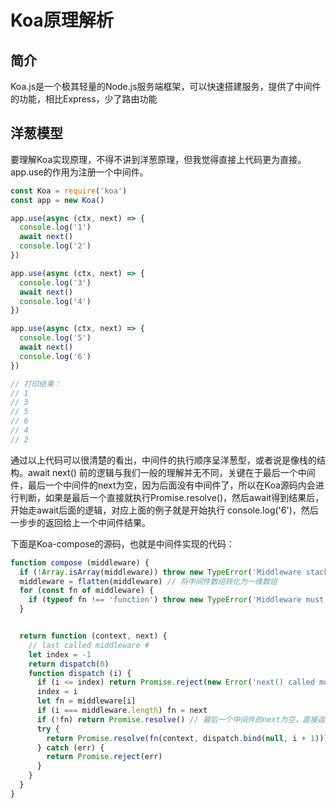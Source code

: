 # Koa原理解析

## 简介

Koa.js是一个极其轻量的Node.js服务端框架，可以快速搭建服务，提供了中间件的功能，相比Express，少了路由功能

## 洋葱模型

要理解Koa实现原理，不得不讲到洋葱原理，但我觉得直接上代码更为直接。app.use的作用为注册一个中间件。

```js
const Koa = require('koa')
const app = new Koa()

app.use(async (ctx, next) => {
  console.log('1')
  await next()
  console.log('2')
})

app.use(async (ctx, next) => {
  console.log('3')
  await next()
  console.log('4')
})

app.use(async (ctx, next) => {
  console.log('5')
  await next()
  console.log('6')
})

// 打印结果：
// 1
// 3
// 5
// 6
// 4
// 2
```

通过以上代码可以很清楚的看出，中间件的执行顺序呈洋葱型，或者说是像栈的结构。await next() 前的逻辑与我们一般的理解并无不同，关键在于最后一个中间件，最后一个中间件的next为空，因为后面没有中间件了，所以在Koa源码内会进行判断，如果是最后一个直接就执行Promise.resolve()，然后await得到结果后，开始走await后面的逻辑，对应上面的例子就是开始执行 console.log('6')，然后一步步的返回给上一个中间件结果。

下面是Koa-compose的源码，也就是中间件实现的代码：

```js
function compose (middleware) {
  if (!Array.isArray(middleware)) throw new TypeError('Middleware stack must be an array!')
  middleware = flatten(middleware) // 将中间件数组转化为一维数组
  for (const fn of middleware) {
    if (typeof fn !== 'function') throw new TypeError('Middleware must be composed of functions!')
  }


  return function (context, next) {
    // last called middleware #
    let index = -1
    return dispatch(0)
    function dispatch (i) {
      if (i <= index) return Promise.reject(new Error('next() called multiple times'))
      index = i
      let fn = middleware[i]
      if (i === middleware.length) fn = next
      if (!fn) return Promise.resolve() // 最后一个中间件的next为空，直接返回
      try {
        return Promise.resolve(fn(context, dispatch.bind(null, i + 1)));
      } catch (err) {
        return Promise.reject(err)
      }
    }
  }
}
```